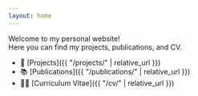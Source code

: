 ```yaml
---
layout: home
---
```


Welcome to my personal website!  
Here you can find my projects, publications, and CV.

- 🚀 [Projects]({{ "/projects/" | relative_url }})
- 📚 [Publications]({{ "/publications/" | relative_url }})
- 👨‍💼 [Curriculum Vitae]({{ "/cv/" | relative_url }})

